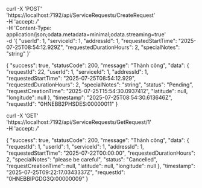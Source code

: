 curl -X 'POST' \
  'https://localhost:7192/api/ServiceRequests/CreateRequest' \
  -H 'accept: */*' \
  -H 'Content-Type: application/json;odata.metadata=minimal;odata.streaming=true' \
  -d '{
  "userId": 1,
  "serviceId": 1,
  "addressId": 1,
  "requestedStartTime": "2025-07-25T08:54:12.929Z",
  "requestedDurationHours": 2,
  "specialNotes": "string"
}'

{
  "success": true,
  "statusCode": 200,
  "message": "Thành công",
  "data": {
    "requestId": 22,
    "userId": 1,
    "serviceId": 1,
    "addressId": 1,
    "requestedStartTime": "2025-07-25T08:54:12.929",
    "requestedDurationHours": 2,
    "specialNotes": "string",
    "status": "Pending",
    "requestCreationTime": "2025-07-25T15:54:30.0937412",
    "latitude": null,
    "longitude": null
  },
  "timestamp": "2025-07-25T08:54:30.613646Z",
  "requestId": "0HNEBB2PHSDES:00000011"
}

curl -X 'GET' \
  'https://localhost:7192/api/ServiceRequests/GetRequest/1' \
  -H 'accept: */*'

{
  "success": true,
  "statusCode": 200,
  "message": "Thành công",
  "data": {
    "requestId": 1,
    "userId": 1,
    "serviceId": 1,
    "addressId": 1,
    "requestedStartTime": "2025-07-22T00:00:00",
    "requestedDurationHours": 2,
    "specialNotes": "please be careful",
    "status": "Cancelled",
    "requestCreationTime": null,
    "latitude": null,
    "longitude": null
  },
  "timestamp": "2025-07-25T09:22:17.0343337Z",
  "requestId": "0HNEBBIPGDG3Q:00000009"
}

